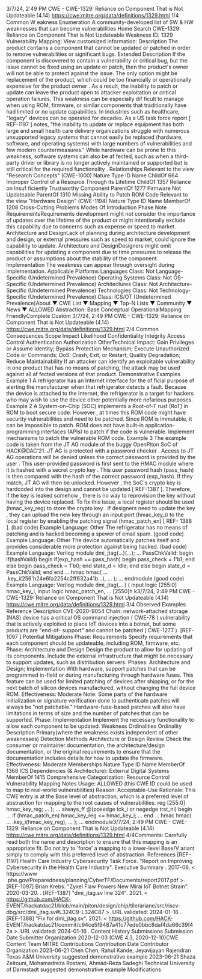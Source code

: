 3/7/24, 2:49 PM CWE - CWE-1329: Reliance on Component That is Not Updateable (4.14)
https://cwe.mitre.org/data/deﬁnitions/1329.html 1/4
Common W eakness Enumeration
A community-developed list of SW & HW weaknesses that can become
vulnerabilities
Home Search
CWE-1329: Reliance on Component That is Not Updateable
Weakness ID: 1329
Vulnerability Mapping: 
View customized information:
 Description
The product contains a component that cannot be updated or patched in order to remove vulnerabilities or significant bugs.
 Extended Description
If the component is discovered to contain a vulnerability or critical bug, but the issue cannot be fixed using an update or patch, then
the product's owner will not be able to protect against the issue. The only option might be replacement of the product, which could be
too financially or operationally expensive for the product owner . As a result, the inability to patch or update can leave the product open
to attacker exploitation or critical operation failures. This weakness can be especially dif ficult to manage when using ROM, firmware,
or similar components that traditionally have had limited or no update capabilities.
In industries such as healthcare, "legacy" devices can be operated for decades. As a US task force report [ REF-1197 ] notes, "the
inability to update or replace equipment has both large and small health care delivery organizations struggle with numerous
unsupported legacy systems that cannot easily be replaced (hardware, software, and operating systems) with large numbers of
vulnerabilities and few modern countermeasures."
While hardware can be prone to this weakness, software systems can also be af fected, such as when a third-party driver or library is
no longer actively maintained or supported but is still critical for the required functionality .
 Relationships
 Relevant to the view "Research Concepts" (CWE-1000)
Nature Type ID Name
ChildOf 664 Improper Control of a Resource Through its Lifetime
ChildOf 1357 Reliance on Insuf ficiently Trustworthy Component
ParentOf 1277 Firmware Not Updateable
ParentOf 1310 Missing Ability to Patch ROM Code
 Relevant to the view "Hardware Design" (CWE-1194)
Nature Type ID Name
MemberOf 1208 Cross-Cutting Problems
 Modes Of Introduction
Phase Note
RequirementsRequirements development might not consider the importance of updates over the lifetime of the
product or might intentionally exclude this capability due to concerns such as expense or speed to
market.
Architecture and DesignLack of planning during architecture development and design, or external pressures such as speed to
market, could ignore the capability to update.
Architecture and DesignDesigners might omit capabilities for updating a component due to time pressures to release the
product or assumptions about the stability of the component.
Implementation The weakness can appear through oversight during implementation.
 Applicable Platforms
Languages
Class: Not Language-Specific (Undetermined Prevalence)
Operating Systems
Class: Not OS-Specific (Undetermined Prevalence)
Architectures
Class: Not Architecture-Specific (Undetermined Prevalence)
Technologies
Class: Not Technology-Specific (Undetermined Prevalence)
Class: ICS/OT (Undetermined Prevalence)About ▼ CWE List ▼ Mapping ▼ Top-N Lists ▼ Community ▼ News ▼
ALLOWED
Abstraction: Base
Conceptual OperationalMapping
FriendlyComplete Custom
3/7/24, 2:49 PM CWE - CWE-1329: Reliance on Component That is Not Updateable (4.14)
https://cwe.mitre.org/data/deﬁnitions/1329.html 2/4
 Common Consequences
Scope Impact Likelihood
Confidentiality
Integrity
Access Control
Authentication
Authorization
OtherTechnical Impact: Gain Privileges or Assume Identity; Bypass Protection Mechanism; Execute Unauthorized Code or
Commands; DoS: Crash, Exit, or Restart; Quality Degradation; Reduce Maintainability
If an attacker can identify an exploitable vulnerability in one product that has no means of patching,
the attack may be used against all af fected versions of that product.
 Demonstrative Examples
Example 1
A refrigerator has an Internet interface for the of ficial purpose of alerting the manufacturer when that refrigerator detects a fault.
Because the device is attached to the Internet, the refrigerator is a target for hackers who may wish to use the device other potentially
more nefarious purposes.
Example 2
A System-on-Chip (SOC) implements a Root-of-T rust (RoT) in ROM to boot secure code. However , at times this ROM code might
have security vulnerabilities and need to be patched. Since ROM is immutable, it can be impossible to patch.
ROM does not have built-in application-programming interfaces (APIs) to patch if the code is vulnerable. Implement mechanisms to
patch the vulnerable ROM code.
Example 3
The example code is taken from the JT AG module of the buggy OpenPiton SoC of HACK@DAC'21. JT AG is protected with a
password checker . Access to JT AG operations will be denied unless the correct password is provided by the user . This user-provided
password is first sent to the HMAC module where it is hashed with a secret crypto key . This user password hash (pass\_hash) is then
compared with the hash of the correct password (exp\_hash). If they match, JT AG will then be unlocked.
However , the SoC's crypto key is hardcoded into the design and cannot be updated [ REF-1387 ]. Therefore, if the key is leaked
somehow , there is no way to reprovision the key without having the device replaced.
To fix this issue, a local register should be used (hmac\_key\_reg) to store the crypto key . If designers need to update the key , they can
upload the new key through an input port (hmac\_key\_i) to the local register by enabling the patching signal (hmac\_patch\_en) [ REF-
1388 ].
(bad code) Example Language: Other 
The refrigerator has no means of patching and is hacked becoming a spewer of email spam.
(good code) Example Language: Other 
The device automatically patches itself and provides considerable more protection against being hacked.
(bad code) Example Language: Verilog 
module dmi\_jtag(...)(...);
...
PassChkValid: begin
if(hashValid) begin
if(exp\_hash == pass\_hash) begin
pass\_check = 1'b1;
end else begin
pass\_check = 1'b0;
end
state\_d = Idle;
end else begin
state\_d = PassChkValid;
end
end
...
hmac hmac(
...
.key\_i(256'h24e6fa2254c2ff632a41b...),
...
);
...
endmodule
(good code) Example Language: Verilog 
module dmi\_jtag(...
) (
input logic [255:0] hmac\_key\_i,
input logic hmac\_patch\_en,
...
[2550]h k3/7/24, 2:49 PM CWE - CWE-1329: Reliance on Component That is Not Updateable (4.14)
https://cwe.mitre.org/data/deﬁnitions/1329.html 3/4
 Observed Examples
Reference Description
CVE-2020-9054 Chain: network-attached storage (NAS) device has a critical OS command injection ( CWE-78 )
vulnerability that is actively exploited to place IoT devices into a botnet, but some products are "end-of-
support" and cannot be patched ( CWE-1277 ). [REF-1097 ]
 Potential Mitigations
Phase: Requirements
Specify requirements that each component should be updateable, including ROM, firmware, etc.
Phase: Architecture and Design
Design the product to allow for updating of its components. Include the external infrastructure that might be necessary to support
updates, such as distribution servers.
Phases: Architecture and Design; Implementation
With hardware, support patches that can be programmed in-field or during manufacturing through hardware fuses. This feature
can be used for limited patching of devices after shipping, or for the next batch of silicon devices manufactured, without
changing the full device ROM.
Effectiveness: Moderate
Note: Some parts of the hardware initialization or signature verification done to authenticate patches will always be "not
patchable." Hardware-fuse-based patches will also have limitations in terms of size and the number of patches that can be
supported.
Phase: Implementation
Implement the necessary functionality to allow each component to be updated.
 Weakness Ordinalities
Ordinality Description
Primary(where the weakness exists independent of other weaknesses)
 Detection Methods
Architecture or Design Review
Check the consumer or maintainer documentation, the architecture/design documentation, or the original requirements to ensure
that the documentation includes details for how to update the firmware.
Effectiveness: Moderate
 Memberships
Nature Type ID Name
MemberOf 1368 ICS Dependencies (& Architecture): External Digital Systems
MemberOf 1415 Comprehensive Categorization: Resource Control
 Vulnerability Mapping Notes
Usage: ALLOWED (this CWE ID could be used to map to real-world vulnerabilities)
Reason: Acceptable-Use
Rationale:
This CWE entry is at the Base level of abstraction, which is a preferred level of abstraction for mapping to the root causes of
vulnerabilities.
reg [255:0] hmac\_key\_reg;
...
);
...
always\_ff @(posedge tck\_i or negedge trst\_ni) begin
...
if (hmac\_patch\_en)
hmac\_key\_reg <= hmac\_key\_i;
...
end
...
hmac hmac(
...
.key\_i(hmac\_key\_reg),
...
);
...
endmodule3/7/24, 2:49 PM CWE - CWE-1329: Reliance on Component That is Not Updateable (4.14)
https://cwe.mitre.org/data/deﬁnitions/1329.html 4/4Comments:
Carefully read both the name and description to ensure that this mapping is an appropriate fit. Do not try to 'force' a mapping to a
lower-level Base/V ariant simply to comply with this preferred level of abstraction.
 References
[REF-1197] Health Care Industry Cybersecurity Task Force. "Report on Improving Cybersecurity in the Health Care Industry".
Executive Summary . 2017-06. < https://www .phe.gov/Preparedness/planning/CyberTF/Documents/report2017.pdf >.
[REF-1097] Brian Krebs. "Zyxel Flaw Powers New Mirai IoT Botnet Strain". 2020-03-20.
.
[REF-1387] "dmi\_jtag.sv line 324". 2021. < https://github.com/HACK-
EVENT/hackatdac21/blob/main/piton/design/chip/tile/ariane/src/riscv-dbg/src/dmi\_jtag.sv#L324C9-L324C87 >. URL validated:
2024-01-16 .
[REF-1388] "Fix for dmi\_jtag.sv". 2021. < https://github.com/HACK-
EVENT/hackatdac21/commit/c94ce5f9487a41c77ede0bbc8daf4da66c39f42a >. URL validated: 2024-01-16 .
 Content History
 Submissions
Submission Date Submitter Organization
2020-12-03
(CWE 4.3, 2020-12-10)CWE Content Team MITRE
 Contributions
Contribution Date Contributor Organization
2023-06-21 Chen Chen, Rahul Kande, Jeyavijayan Rajendran Texas A&M University
suggested demonstrative example
2023-06-21 Shaza Zeitouni, Mohamadreza Rostami, Ahmad-Reza Sadeghi Technical University of Darmstadt
suggested demonstrative example
 Modifications
